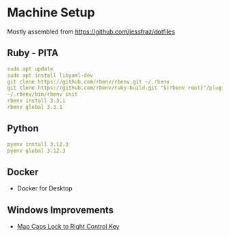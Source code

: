 # Machine Setup

Mostly assembled from <https://github.com/jessfraz/dotfiles>

## Ruby - PITA

```yaml
sudo apt update
sudo apt install libyaml-dev
git clone https://github.com/rbenv/rbenv.git ~/.rbenv
git clone https://github.com/rbenv/ruby-build.git "$(rbenv root)"/plugins/ruby-build
~/.rbenv/bin/rbenv init
rbenv install 3.3.1
rbenv global 3.3.1
```

## Python

```yaml
pyenv install 3.12.3
pyenv global 3.12.3
```

## Docker

- Docker for Desktop

## Windows Improvements

- [Map Caps Lock to Right Control Key](https://superuser.com/questions/949385/map-capslock-to-control-in-windows-10)

